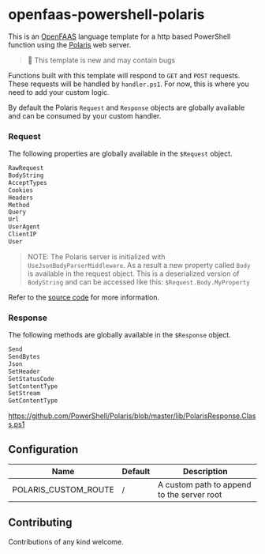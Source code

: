 # openfaas-powershell-polaris

This is an [OpenFAAS](https://www.openfaas.com/) language template for a http based PowerShell function using the [Polaris](https://github.com/PowerShell/Polaris) web server.

> :construction: This template is new and may contain bugs

Functions built with this template will respond to `GET` and `POST` requests. These requests will be handled by `handler.ps1`. For now, this is where you need to add your custom logic.

By default the Polaris `Request` and `Response` objects are globally available and can be consumed by your custom handler.

### Request

The following properties are globally available in the `$Request` object.

```PowerShell
RawRequest
BodyString
AcceptTypes
Cookies
Headers
Method
Query
Url
UserAgent
ClientIP
User
```

> NOTE: The Polaris server is initialized with `UseJsonBodyParserMiddleware`. As a result a new property called `Body` is available in the request object. This is a deserialized version of `BodyString` and can be accessed like this: `$Request.Body.MyProperty`

Refer to the [source code](https://github.com/PowerShell/Polaris/blob/master/lib/PolarisRequest.Class.ps1) for more information.

### Response
The following methods are globally available in the `$Response` object.

```PowerShell
Send
SendBytes
Json
SetHeader
SetStatusCode
SetContentType
SetStream
GetContentType
```

https://github.com/PowerShell/Polaris/blob/master/lib/PolarisResponse.Class.ps1

## Configuration

| Name | Default | Description |
| -----|---------|-------------|
| POLARIS_CUSTOM_ROUTE | / | A custom path to append to the server root |

## Contributing

Contributions of any kind welcome.

